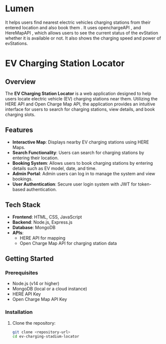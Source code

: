 # Lumen
It helps users find nearest electric vehicles charging stations from their entered location and also book them . It uses openchargeAPI , and HereMapAPI , which allows users to see the current status of the evStation whether it is available or not.  It also shows the charging speed and power of evStations. 
# EV Charging Station Locator

## Overview

The **EV Charging Station Locator** is a web application designed to help users locate electric vehicle (EV) charging stations near them. Utilizing the HERE API and Open Charge Map API, the application provides an intuitive interface for users to search for charging stations, view details, and book charging slots.

## Features

- **Interactive Map**: Displays nearby EV charging stations using HERE Maps.
- **Search Functionality**: Users can search for charging stations by entering their location.
- **Booking System**: Allows users to book charging stations by entering details such as EV model, date, and time.
- **Admin Portal**: Admin users can log in to manage the system and view bookings.
- **User Authentication**: Secure user login system with JWT for token-based authentication.

## Tech Stack

- **Frontend**: HTML, CSS, JavaScript
- **Backend**: Node.js, Express.js
- **Database**: MongoDB
- **APIs**:
  - HERE API for mapping
  - Open Charge Map API for charging station data

## Getting Started

### Prerequisites

- Node.js (v14 or higher)
- MongoDB (local or a cloud instance)
- HERE API Key
- Open Charge Map API Key

### Installation

1. Clone the repository:

   ```bash
   git clone <repository-url>
   cd ev-charging-stadium-locator
